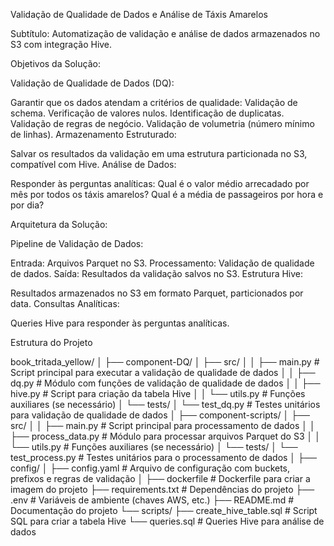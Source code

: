 Validação de Qualidade de Dados e Análise de Táxis Amarelos

Subtítulo:
Automatização de validação e análise de dados armazenados no S3 com integração Hive.

Objetivos da Solução:

Validação de Qualidade de Dados (DQ):

Garantir que os dados atendam a critérios de qualidade:
Validação de schema.
Verificação de valores nulos.
Identificação de duplicatas.
Validação de regras de negócio.
Validação de volumetria (número mínimo de linhas).
Armazenamento Estruturado:

Salvar os resultados da validação em uma estrutura particionada no S3, compatível com Hive.
Análise de Dados:

Responder às perguntas analíticas:
Qual é o valor médio arrecadado por mês por todos os táxis amarelos?
Qual é a média de passageiros por hora e por dia?

Arquitetura da Solução:

Pipeline de Validação de Dados:

Entrada: Arquivos Parquet no S3.
Processamento: Validação de qualidade de dados.
Saída: Resultados da validação salvos no S3.
Estrutura Hive:

Resultados armazenados no S3 em formato Parquet, particionados por data.
Consultas Analíticas:

Queries Hive para responder às perguntas analíticas.

Estrutura do Projeto 

book_tritada_yellow/
│
├── component-DQ/
│   ├── src/
│   │   ├── main.py          # Script principal para executar a validação de qualidade de dados
│   │   ├── dq.py            # Módulo com funções de validação de qualidade de dados
│   │   ├── hive.py          # Script para criação da tabela Hive
│   │   └── utils.py         # Funções auxiliares (se necessário)
│   └── tests/
│       └── test_dq.py       # Testes unitários para validação de qualidade de dados
│
├── component-scripts/
│   ├── src/
│   │   ├── main.py          # Script principal para processamento de dados
│   │   ├── process_data.py  # Módulo para processar arquivos Parquet do S3
│   │   └── utils.py         # Funções auxiliares (se necessário)
│   └── tests/
│       └── test_process.py  # Testes unitários para o processamento de dados
│
├── config/
│   ├── config.yaml          # Arquivo de configuração com buckets, prefixos e regras de validação
│
├── dockerfile               # Dockerfile para criar a imagem do projeto
├── requirements.txt         # Dependências do projeto
├── .env                     # Variáveis de ambiente (chaves AWS, etc.)
├── README.md                # Documentação do projeto
└── scripts/
    ├── create_hive_table.sql # Script SQL para criar a tabela Hive
    └── queries.sql           # Queries Hive para análise de dados